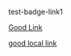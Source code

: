 test-badge-link1

[Good Link](https://www.google.com)

[good local link](./media/TekWEB-RGBFull.png)

